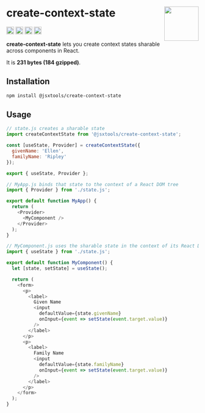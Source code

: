 # create-context-state [<img src="https://avatars.githubusercontent.com/u/52989093" alt="" width="90" height="90" align="right">][frontend]

[<img alt="npm version" src="https://img.shields.io/npm/v/@jsxtools/create-context-state.svg" height="20">](https://www.npmjs.com/package/@jsxtools/create-context-state)
[<img alt="build status" src="https://img.shields.io/travis/jsxtools/frontend/master.svg" height="20">](https://travis-ci.org/jsxtools/frontend/create-context-state)
[<img alt="issue tracker" src="https://img.shields.io/github/issues/jsxtools/frontend/create-context-state.svg" height="20">](https://github.com/jsxtools/frontend/issues?q=is:issue+is:open+label:create-context-state)
[<img alt="pull requests" src="https://img.shields.io/github/issues-pr/jsxtools/frontend/create-context-state.svg" height="20">](https://github.com/jsxtools/frontend/pulls?q=is:pr+is:open+label:create-context-state)

**create-context-state** lets you create context states sharable across components in React.

It is <strong size>231 bytes (184 gzipped)</strong>.

## Installation

```sh
npm install @jsxtools/create-context-state
```

## Usage

```js
// state.js creates a sharable state
import createContextState from '@jsxtools/create-context-state';

const [useState, Provider] = createContextState({
  givenName: 'Ellen',
  familyName: 'Ripley'
});

export { useState, Provider };
```

```js
// MyApp.js binds that state to the context of a React DOM tree
import { Provider } from './state.js';

export default function MyApp() {
  return (
    <Provider>
      <MyComponent />
    </Provider>
  );
}
```

```js
// MyComponent.js uses the sharable state in the context of its React DOM tree
import { useState } from './state.js';

export default function MyComponent() {
  let [state, setState] = useState();

  return (
    <form>
      <p>
        <label>
          Given Name
          <input
            defaultValue={state.givenName}
            onInput={event => setState(event.target.value)}
          />
        </label>
      </p>
      <p>
        <label>
          Family Name
          <input
            defaultValue={state.familyName}
            onInput={event => setState(event.target.value)}
          />
        </label>
      </p>
    </form>
  );
}
```

[frontend]: https://github.com/jsxtools/frontend
